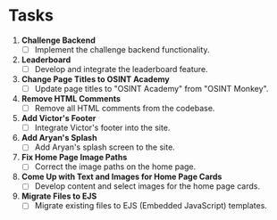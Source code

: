 # Tasks

1. **Challenge Backend**
   - [ ] Implement the challenge backend functionality.

2. **Leaderboard**
   - [ ] Develop and integrate the leaderboard feature.

3. **Change Page Titles to OSINT Academy**
   - [ ] Update page titles to "OSINT Academy" from "OSINT Monkey".

4. **Remove HTML Comments**
   - [ ] Remove all HTML comments from the codebase.

5. **Add Victor's Footer**
   - [ ] Integrate Victor's footer into the site.

6. **Add Aryan's Splash**
   - [ ] Add Aryan's splash screen to the site.

7. **Fix Home Page Image Paths**
   - [ ] Correct the image paths on the home page.

8. **Come Up with Text and Images for Home Page Cards**
   - [ ] Develop content and select images for the home page cards.

9. **Migrate Files to EJS**
   - [ ] Migrate existing files to EJS (Embedded JavaScript) templates.

